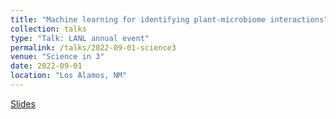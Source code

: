 ```yaml
---
title: "Machine learning for identifying plant-microbiome interactions"
collection: talks
type: "Talk: LANL annual event"
permalink: /talks/2022-09-01-science3
venue: "Science in 3"
date: 2022-09-01
location: "Los Alamos, NM"
---
```


[Slides](http://anastasiiakim.github.io/files/talks/science3.pdf)
